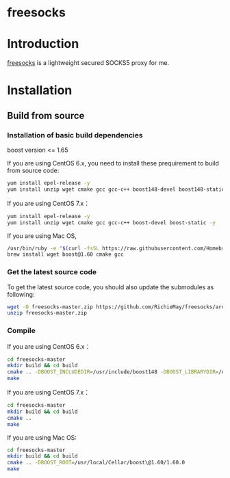 # freesocks

# Introduction

[freesocks](https://github.com/RichieMay/freesocks) is a lightweight secured SOCKS5
proxy for me.

# Installation

## Build from source

### Installation of basic build dependencies

boost version <= 1.65

If you are using CentOS 6.x, you need to install these prequirement to build from source code:
```bash
yum install epel-release -y
yum install unzip wget cmake gcc gcc-c++ boost148-devel boost148-static -y
```

If you are using CentOS 7.x：
```bash
yum install epel-release -y
yum install unzip wget cmake gcc gcc-c++ boost-devel boost-static -y
```

If you are using Mac OS,
```bash
/usr/bin/ruby -e "$(curl -fsSL https://raw.githubusercontent.com/Homebrew/install/master/install)"
brew install wget boost@1.60 cmake gcc
```

### Get the latest source code

To get the latest source code, you should also update the submodules as following:

```bash
wget -O freesocks-master.zip https://github.com/RichieMay/freesocks/archive/master.zip
unzip freesocks-master.zip
```

### Compile 

If you are using CentOS 6.x：
```bash
cd freesocks-master
mkdir build && cd build
cmake .. -DBOOST_INCLUDEDIR=/usr/include/boost148 -DBOOST_LIBRARYDIR=/usr/lib/boost148
make
```

If you are using CentOS 7.x：
```bash
cd freesocks-master
mkdir build && cd build
cmake ..
make
```

If you are using Mac OS:
```bash
cd freesocks-master
mkdir build && cd build
cmake .. -DBOOST_ROOT=/usr/local/Cellar/boost\@1.60/1.60.0
make
```
